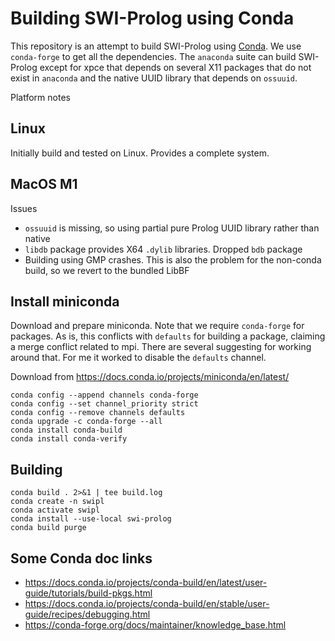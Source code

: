 # Building SWI-Prolog using Conda

This   repository   is   an   attempt  to   build   SWI-Prolog   using
[Conda](https://docs.conda.io/).  We use `conda-forge`  to get all the
dependencies.  The  `anaconda` suite  can build SWI-Prolog  except for
xpce  that depends  on  several  X11 packages  that  do  not exist  in
`anaconda` and the native UUID library that depends on `ossuuid`.

Platform notes

## Linux

Initially build and tested on Linux.   Provides a complete system.

## MacOS M1

Issues

  - `ossuuid` is missing, so using partial pure Prolog UUID library
    rather than native
  - `libdb` package provides X64 `.dylib` libraries.  Dropped `bdb` package
  - Building using GMP crashes.  This is also the problem for the non-conda
    build, so we revert to the bundled LibBF


## Install miniconda

Download and  prepare miniconda.   Note that we  require `conda-forge`
for packages.   As is, this  conflicts with `defaults` for  building a
package, claiming a merge conflict  related to mpi.  There are several
suggesting for working  around that.  For me it worked  to disable the
`defaults` channel.

Download from https://docs.conda.io/projects/miniconda/en/latest/

    conda config --append channels conda-forge
    conda config --set channel_priority strict
    conda config --remove channels defaults
    conda upgrade -c conda-forge --all
    conda install conda-build
    conda install conda-verify


## Building

    conda build . 2>&1 | tee build.log
    conda create -n swipl
    conda activate swipl
    conda install --use-local swi-prolog
    conda build purge


## Some Conda doc links

  - https://docs.conda.io/projects/conda-build/en/latest/user-guide/tutorials/build-pkgs.html
  - https://docs.conda.io/projects/conda-build/en/stable/user-guide/recipes/debugging.html
  - https://conda-forge.org/docs/maintainer/knowledge_base.html
